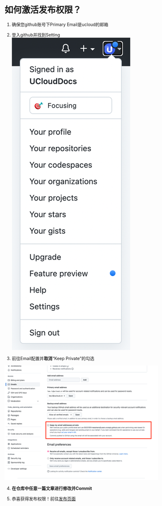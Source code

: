 # 如何激活发布权限？

1. 确保您github账号下Primary Email是ucloud的邮箱

2. 登入github并找到Setting
  ![](images/setting.png)

3. 前往Email配置并**取消**“Keep Private”的勾选

  ![keep-private-new](images/keep-private-new.png)

4. **在仓库中任意一篇文章进行修改并Commit**

5. 恭喜获得发布权限！前往[发布页面](https://cms-docs.ucloudadmin.com/ucpublishnew.html)
